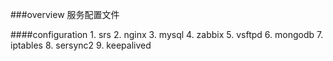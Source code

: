 ###overview
	服务配置文件
	
####configuration
	1. srs
	2. nginx
	3. mysql
	4. zabbix
	5. vsftpd
	6. mongodb
	7. iptables
	8. sersync2
	9. keepalived